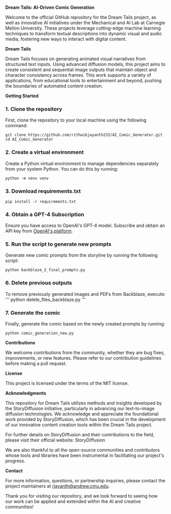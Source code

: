 **Dream Tails: AI-Driven Comic Generation**

Welcome to the official GitHub repository for the Dream Tails project, as well as innovative AI initiatives under the Mechanical and AI Lab at Carnegie Mellon University. 
These projects leverage cutting-edge machine learning techniques to transform textual descriptions into dynamic visual and audio media, fostering new ways to interact with digital content.


**Dream Tails**

Dream Tails focuses on generating animated visual narratives from structured text inputs. 
Using advanced diffusion models, this project aims to create consistent and sequential image outputs that maintain object and character consistency across frames.
This work supports a variety of applications, from educational tools to entertainment and beyond, pushing the boundaries of automated content creation.


**Getting Started**

### 1. Clone the repository
First, clone the repository to your local machine using the following command:
```
git clone https://github.com/rithwikjayanth233/AI_Comic_Generator.git
cd AI_Comic_Generator
```

### 2. Create a virtual environment
Create a Python virtual environment to manage dependencies separately from your system Python. You can do this by running:
```
python -m venv venv
```

### 3. Download requirements.txt
```
pip install -r requirements.txt

```

### 4. Obtain a GPT-4 Subscription
Ensure you have access to OpenAI's GPT-4 model. Subscribe and obtain an API key from [OpenAI's platform](https://platform.openai.com/).


### 5. Run the script to generate new prompts
Generate new comic prompts from the storyline by running the following script:
```
python backblaze_2_final_prompts.py
```

### 6. Delete previous outputs
To remove previously generated images and PDFs from Backblaze, execute:
'''
python delete_files_backblaze.py
'''

### 7. Generate the comic
Finally, generate the comic based on the newly created prompts by running:
```
python comic_generation_new.py
```


**Contributions**

We welcome contributions from the community, whether they are bug fixes, improvements, or new features. Please refer to our contribution guidelines before making a pull request.


**License**

This project is licensed under the terms of the MIT license.


**Acknowledgments**

This repository for Dream Tails utilizes methods and insights developed by the StoryDiffusion initiative, particularly in advancing our text-to-image diffusion technologies. We acknowledge and appreciate the foundational work provided by StoryDiffusion, which has been crucial in the development of our innovative content creation tools within the Dream Tails project.

For further details on StoryDiffusion and their contributions to the field, please visit their official website:
StoryDiffusion

We are also thankful to all the open-source communities and contributors whose tools and libraries have been instrumental in facilitating our project's progress.



**Contact**

For more information, questions, or partnership inquiries, please contact the project maintainers at rjayanth@andrew.cmu.edu.

Thank you for visiting our repository, and we look forward to seeing how our work can be applied and extended within the AI and creative communities!
